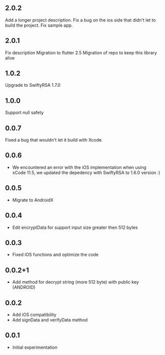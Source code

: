 ## 2.0.2
Add a longer project description.
Fix a bug on the ios side that didn't let to build the project.
Fix sample app.

## 2.0.1
Fix description
Migration to flutter 2.5
Migration of repo to keep this library alive

## 1.0.2
Upgrade to SwiftyRSA 1.7.0

## 1.0.0
Support null safety
## 0.0.7
Fixed a bug that wouldn't let it build with Xcode.

## 0.0.6
* We encountered an error with the iOS implementation when using xCode 11.5, we updated
the depedency with SwiftyRSA to 1.6.0 version :)

## 0.0.5

* Migrate to AndroidX

## 0.0.4

* Edit encryptData for support input size greater then 512 bytes

## 0.0.3

* Fixed iOS functions and optimize the code

## 0.0.2+1

* Add method for decrypt string (more 512 byte) with public key (ANDROID)

## 0.0.2

* Add iOS compatibility
* Add signData and verifyData method

## 0.0.1

* Initial experimentation